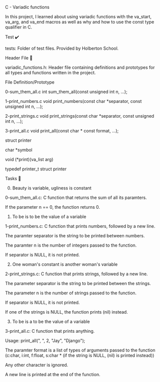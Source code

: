 C - Variadic functions

In this project, I learned about using variadic functions with the va_start, va_arg, and va_end macros as well as why and how to use the const type qualifier in C.



Test ✔️

tests: Folder of test files. Provided by Holberton School.

Header File 📁

variadic_functions.h: Header file containing definitions and prototypes for all types and functions written in the project.

File	Definition/Prototype

0-sum_them_all.c	int sum_them_all(const unsigned int n, ...);

1-print_numbers.c	void print_numbers(const char *separator, const unsigned int n, ...);

2-print_strings.c	void print_strings(const char *separator, const unsigned int n, ...);

3-print_all.c	void print_all(const char * const format, ...);

struct printer	

char *symbol

void (*print)(va_list arg)

typedef printer_t	struct printer

Tasks 📃

0. Beauty is variable, ugliness is constant



0-sum_them_all.c: C function that returns the sum of all its paramters.

If the parameter n == 0, the function returns 0.

1. To be is to be the value of a variable



1-print_numbers.c: C function that prints numbers, followed by a new line.

The paramter separator is the string to be printed between numbers.

The paramter n is the number of integers passed to the function.

If separator is NULL, it is not printed.

2. One woman's constant is another woman's variable



2-print_strings.c: C function that prints strings, followed by a new line.

The parameter separator is the string to be printed between the strings.

The parameter n is the number of strings passed to the function.

If separator is NULL, it is not printed.

If one of the strings is NULL, the function prints (nil) instead.

3. To be is a to be the value of a variable



3-print_all.c: C function that prints anything.

Usage: print_all(", ", 2, "Jay", "Django");

The paramter format is a list of types of arguments passed to the function (c:char, i:int, f:float, s:char * (if the string is NULL, (nil) is printed instead))

Any other character is ignored.

A new line is printed at the end of the function.

